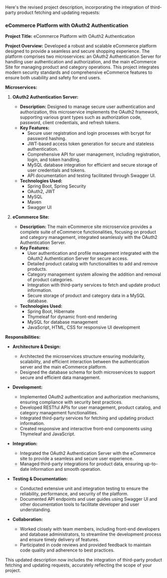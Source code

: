 Here's the revised project description, incorporating the integration of third-party product fetching and updating requests:

### eCommerce Platform with OAuth2 Authentication

**Project Title:** eCommerce Platform with OAuth2 Authentication

**Project Overview:**
Developed a robust and scalable eCommerce platform designed to provide a seamless and secure shopping experience. The platform comprises two microservices: an OAuth2 Authentication Server for handling user authentication and authorization, and the main eCommerce Site for managing product and category operations. This project integrates modern security standards and comprehensive eCommerce features to ensure both usability and safety for end users.

**Microservices:**

1. **OAuth2 Authentication Server:**
   - **Description:**
     Designed to manage secure user authentication and authorization, this microservice implements the OAuth2 framework, supporting various grant types such as authorization code, password, client credentials, and refresh tokens.
   - **Key Features:**
     - Secure user registration and login processes with bcrypt for password hashing.
     - JWT-based access token generation for secure and stateless authentication.
     - Comprehensive API for user management, including registration, login, and token handling.
     - MySQL database integration for efficient and secure storage of user credentials and tokens.
     - API documentation and testing facilitated through Swagger UI.
   - **Technologies Used:**
     - Spring Boot, Spring Security
     - OAuth2, JWT
     - MySQL
     - Maven
     - Swagger UI

2. **eCommerce Site:**
   - **Description:**
     The main eCommerce site microservice provides a complete suite of eCommerce functionalities, focusing on product and category management, integrated seamlessly with the OAuth2 Authentication Server.
   - **Key Features:**
     - User authentication and profile management integrated with the OAuth2 Authentication Server for secure access.
     - Detailed product catalog with functionalities to add and remove products.
     - Category management system allowing the addition and removal of product categories.
     - Integration with third-party services to fetch and update product information.
     - Secure storage of product and category data in a MySQL database.
   - **Technologies Used:**
     - Spring Boot, Hibernate
     - Thymeleaf for dynamic front-end rendering
     - MySQL for database management
     - JavaScript, HTML, CSS for responsive UI development

**Responsibilities:**
- **Architecture & Design:**
  - Architected the microservices structure ensuring modularity, scalability, and efficient interaction between the authentication server and the main eCommerce platform.
  - Designed the database schema for both microservices to support secure and efficient data management.

- **Development:**
  - Implemented OAuth2 authentication and authorization mechanisms, ensuring compliance with security best practices.
  - Developed RESTful APIs for user management, product catalog, and category management functionalities.
  - Integrated third-party services for fetching and updating product information.
  - Created responsive and interactive front-end components using Thymeleaf and JavaScript.

- **Integration:**
  - Integrated the OAuth2 Authentication Server with the eCommerce site to provide a seamless and secure user experience.
  - Managed third-party integrations for product data, ensuring up-to-date information and smooth operation.

- **Testing & Documentation:**
  - Conducted extensive unit and integration testing to ensure the reliability, performance, and security of the platform.
  - Documented API endpoints and user guides using Swagger UI and other documentation tools to facilitate developer and user understanding.

- **Collaboration:**
  - Worked closely with team members, including front-end developers and database administrators, to streamline the development process and ensure timely delivery of features.
  - Participated in code reviews and provided feedback to maintain code quality and adherence to best practices.

This updated description now includes the integration of third-party product fetching and updating requests, accurately reflecting the scope of your project.
